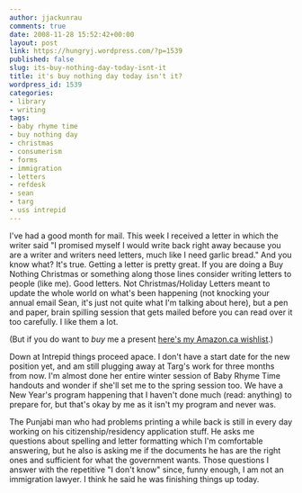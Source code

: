 ```yaml
---
author: jjackunrau
comments: true
date: 2008-11-28 15:52:42+00:00
layout: post
link: https://hungryj.wordpress.com/?p=1539
published: false
slug: its-buy-nothing-day-today-isnt-it
title: it's buy nothing day today isn't it?
wordpress_id: 1539
categories:
- library
- writing
tags:
- baby rhyme time
- buy nothing day
- christmas
- consumerism
- forms
- immigration
- letters
- refdesk
- sean
- targ
- uss intrepid
---
```


I've had a good month for mail. This week I received a letter in which the writer said "I promised myself I would write back right away because you are a writer and writers need letters, much like I need garlic bread." And you know what? It's true. Getting a letter is pretty great. If you are doing a Buy Nothing Christmas or something along those lines consider writing letters to people (like me). Good letters. Not Christmas/Holiday Letters meant to update the whole world on what's been happening (not knocking your annual email Sean, it's just not quite what I'm talking about here), but a pen and paper, brain spilling session that gets mailed before you can read over it too carefully. I like them a lot.

(But if you do want to _buy_ me a present [here's my Amazon.ca wishlist](http://www.amazon.ca/gp/registry/wishlist/BI1WGB2CZJLD?reveal=unpurchased&filter=all&sort=priority&layout=compact&x=11&y=13).)

Down at Intrepid things proceed apace. I don't have a start date for the new position yet, and am still plugging away at Targ's work for three months from now. I'm almost done her entire winter session of Baby Rhyme Time handouts and wonder if she'll set me to the spring session too. We have a New Year's program happening that I haven't done much (read: anything) to prepare for, but that's okay by me as it isn't my program and never was.

The Punjabi man who had problems printing a while back is still in every day working on his citizenship/residency application stuff. He asks me questions about spelling and letter formatting which I'm comfortable answering, but he also is asking me if the documents he has are the right ones and sufficient for what the government wants. Those questions I answer with the repetitive "I don't know" since, funny enough, I am not an immigration lawyer. I think he said he was finishing things up today.
